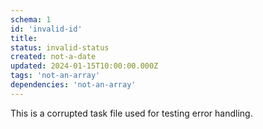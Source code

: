 ```yaml
---
schema: 1
id: 'invalid-id'
title:
status: invalid-status
created: not-a-date
updated: 2024-01-15T10:00:00.000Z
tags: 'not-an-array'
dependencies: 'not-an-array'
---
```


This is a corrupted task file used for testing error handling.
